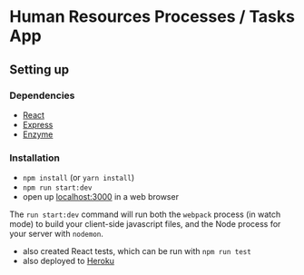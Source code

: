 # Human Resources Processes / Tasks App

## Setting up

### Dependencies

* [React](https://reactjs.org)
* [Express](https://expressjs.com)
* [Enzyme](https://airbnb.io/enzyme)

### Installation

* `npm install` (or `yarn install`)
* `npm run start:dev`
* open up [localhost:3000](http://localhost:3000) in a web browser

The `run start:dev` command will run both the `webpack` process (in watch mode) to build your client-side javascript files, and the Node process for your server with `nodemon`.

* also created React tests, which can be run with `npm run test`
* also deployed to [Heroku](https://btam-hr-processes-tasks.herokuapp.com/)